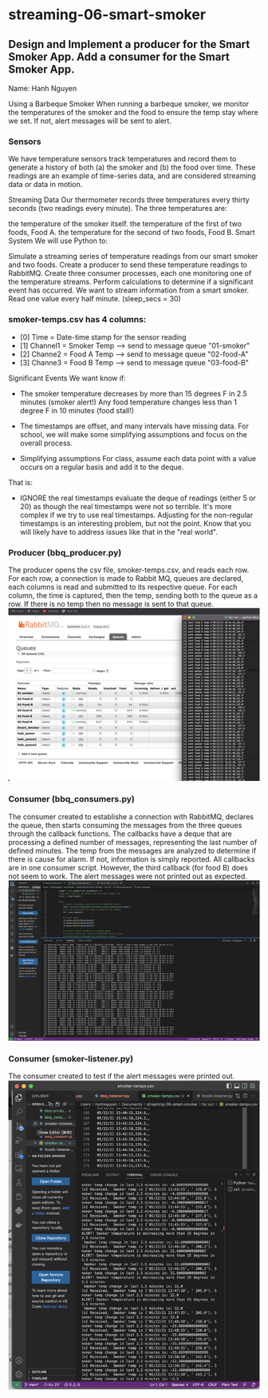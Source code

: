 # streaming-06-smart-smoker
## Design and Implement a producer for the Smart Smoker App. Add a consumer for the Smart Smoker App.

Name: Hanh Nguyen

Using a Barbeque Smoker When running a barbeque smoker, we monitor the temperatures of the smoker and the food to ensure the temp  stay where we set. If not, alert messages will be sent to alert.


### Sensors
 We have temperature sensors track temperatures and record them to generate a history of both (a) the smoker and (b) the food over time. These readings are an example of time-series data, and are considered streaming data or data in motion.

Streaming Data Our thermometer records three temperatures every thirty seconds (two readings every minute). The three temperatures are:

the temperature of the smoker itself. the temperature of the first of two foods, Food A. the temperature for the second of two foods, Food B. Smart System We will use Python to:

Simulate a streaming series of temperature readings from our smart smoker and two foods. Create a producer to send these temperature readings to RabbitMQ. Create three consumer processes, each one monitoring one of the temperature streams. Perform calculations to determine if a significant event has occurred. We want to stream information from a smart smoker. Read one value every half minute. (sleep_secs = 30)

### smoker-temps.csv has 4 columns:

* [0] Time = Date-time stamp for the sensor reading 
* [1] Channel1 = Smoker Temp --> send to message queue "01-smoker" 
* [2] Channe2 = Food A Temp --> send to message queue "02-food-A" 
* [3] Channe3 = Food B Temp --> send to message queue "03-food-B"

Significant Events We want know if:

* The smoker temperature decreases by more than 15 degrees F in 2.5 minutes (smoker alert!)
Any food temperature changes less than 1 degree F in 10 minutes (food stall!)
 
* The timestamps are offset, and many intervals have missing data. For school, we will make some simplifying assumptions and focus on the overall process.

* Simplifying assumptions For class, assume each data point with a value occurs on a regular basis and add it to the deque.

That is:

* IGNORE the real timestamps evaluate the deque of readings (either 5 or 20) as though the real timestamps were not so terrible. It's more complex if we try to use real timestamps. Adjusting for the non-regular timestamps is an interesting problem, but not the point. Know that you will likely have to address issues like that in the "real world".

### Producer (bbq_producer.py)

The producer opens the csv file, smoker-temps.csv, and reads each row. For each row, a connection is made to Rabbit MQ, queues are declared, each columns is read and submitted to its respective queue. For each column, the time is captured, then the temp, sending both to the queue as a row. If there is no temp then no message is sent to that queue.
  ![](bbq-producer.png)

### Consumer (bbq_consumers.py)
 The consumer created to establishe a connection with RabbitMQ, declares the queue, then starts consuming the messages from the three queues through the callback functions. The callbacks have a deque that are processing a defined number of messages, representing the last number of defined minutes. The temp from the messages are analyzed to determine if there is cause for alarm. If not, information is simply reported.
 All callbacks are in one consumer script. However, the third callback (for food B) does not seem to work. The alert messages were not printed out as expected.
  ![](bbq-consumers.png)
### Consumer (smoker-listener.py)
 The consumer created to test if the alert messages were printed out. 
 ![](smoker-listener.png)
